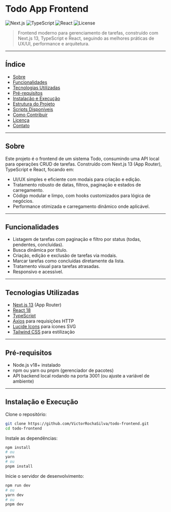 # Todo App Frontend

![Next.js](https://img.shields.io/badge/Next.js-13.x-blue?logo=next.js&style=flat-square)
![TypeScript](https://img.shields.io/badge/TypeScript-4.x-blue?logo=typescript&style=flat-square)
![React](https://img.shields.io/badge/React-18.x-blue?logo=react&style=flat-square)
![License](https://img.shields.io/badge/license-MIT-green?style=flat-square)

> Frontend moderno para gerenciamento de tarefas, construído com Next.js 13, TypeScript e React, seguindo as melhores práticas de UX/UI, performance e arquitetura.

---

## Índice

- [Sobre](#sobre)
- [Funcionalidades](#funcionalidades)
- [Tecnologias Utilizadas](#tecnologias-utilizadas)
- [Pré-requisitos](#pré-requisitos)
- [Instalação e Execução](#instalação-e-execução)
- [Estrutura do Projeto](#estrutura-do-projeto)
- [Scripts Disponíveis](#scripts-disponíveis)
- [Como Contribuir](#como-contribuir)
- [Licença](#licença)
- [Contato](#contato)

---

## Sobre

Este projeto é o frontend de um sistema Todo, consumindo uma API local para operações CRUD de tarefas. Construído com Next.js 13 (App Router), TypeScript e React, focando em:

- UI/UX simples e eficiente com modais para criação e edição.
- Tratamento robusto de datas, filtros, paginação e estados de carregamento.
- Código modular e limpo, com hooks customizados para lógica de negócios.
- Performance otimizada e carregamento dinâmico onde aplicável.

---

## Funcionalidades

- Listagem de tarefas com paginação e filtro por status (todas, pendentes, concluídas).
- Busca dinâmica por título.
- Criação, edição e exclusão de tarefas via modais.
- Marcar tarefas como concluídas diretamente da lista.
- Tratamento visual para tarefas atrasadas.
- Responsivo e acessível.

---

## Tecnologias Utilizadas

- [Next.js 13](https://nextjs.org/) (App Router)
- [React 18](https://reactjs.org/)
- [TypeScript](https://www.typescriptlang.org/)
- [Axios](https://axios-http.com/) para requisições HTTP
- [Lucide Icons](https://lucide.dev/) para ícones SVG
- [Tailwind CSS](https://tailwindcss.com/) para estilização

---

## Pré-requisitos

- Node.js v18+ instalado
- npm ou yarn ou pnpm (gerenciador de pacotes)
- API backend local rodando na porta 3001 (ou ajuste a variável de ambiente)

---

## Instalação e Execução

Clone o repositório:

```bash
git clone https://github.com/VictorRochaSilva/todo-frontend.git
cd todo-frontend
```

Instale as dependências:

```bash
npm install
# ou
yarn
# ou
pnpm install
```

Inicie o servidor de desenvolvimento:

```bash
npm run dev
# ou
yarn dev
# ou
pnpm dev
```
